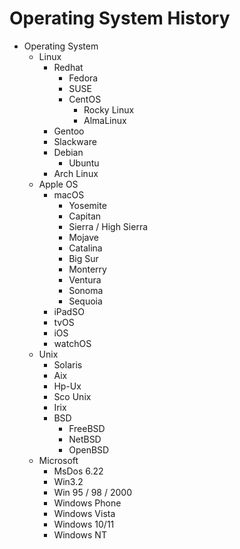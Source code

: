 # Operating System History

- Operating System
  - Linux
    - Redhat
      - Fedora
      - SUSE
      - CentOS
        - Rocky Linux
        - AlmaLinux
    - Gentoo
    - Slackware
    - Debian
      - Ubuntu
    - Arch Linux
  - Apple OS
    - macOS
      - Yosemite
      - Capitan
      - Sierra / High Sierra
      - Mojave
      - Catalina
      - Big Sur
      - Monterry
      - Ventura
      - Sonoma
      - Sequoia
    - iPadSO
    - tvOS
    - iOS
    - watchOS
  - Unix
    - Solaris
    - Aix
    - Hp-Ux
    - Sco Unix
    - Irix
    - BSD
      - FreeBSD
      - NetBSD
      - OpenBSD
  - Microsoft
    - MsDos 6.22
    - Win3.2
    - Win 95 / 98 / 2000
    - Windows Phone
    - Windows Vista
    - Windows 10/11
    - Windows NT